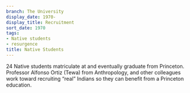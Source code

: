 ```yaml
---
branch: The University
display_date: 1970-
display_title: Recruitment
sort_date: 1970
tags:
- Native students
- resurgence
title: Native Students
---
```


24 Native students matriculate at and eventually graduate from Princeton. Professor Alfonso Ortiz (Tewa) from Anthropology, and other colleagues work toward recruiting “real” Indians so they can benefit from a Princeton education.